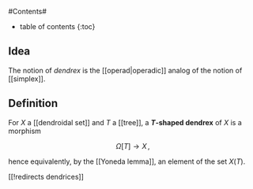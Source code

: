 
#Contents#
* table of contents
{:toc}

## Idea

The notion of _dendrex_ is the [[operad|operadic]] analog of the notion of [[simplex]].

## Definition

For $X$ a [[dendroidal set]] and $T$ a [[tree]], a **$T$-shaped dendrex** of $X$ is a morphism

$$
  \Omega[T] \to X
  \,,
$$

hence equivalently, by the [[Yoneda lemma]], an element of the set $X(T)$.

[[!redirects dendrices]]
